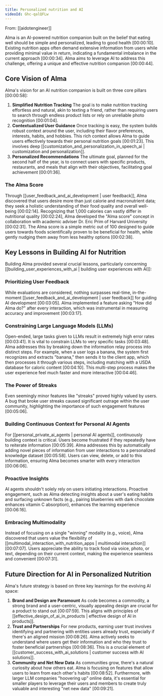 ```yaml
---
title: Personalized nutrition and AI
videoId: Ghc-qalQFLw
---
```


From: [[aidotengineer]] <br/> 

Alma is an AI-powered nutrition companion built on the belief that eating well should be simple and personalized, leading to good health <a class="yt-timestamp" data-t="00:00:10">[00:00:10]</a>. Existing nutrition apps often demand extensive information from users while providing minimal value in return, indicating a fundamental imbalance in the current approach <a class="yt-timestamp" data-t="00:00:34">[00:00:34]</a>. Alma aims to leverage AI to address this challenge, offering a unique and effective nutrition companion <a class="yt-timestamp" data-t="00:00:44">[00:00:44]</a>.

## Core Vision of Alma

Alma's vision for an AI nutrition companion is built on three core pillars <a class="yt-timestamp" data-t="00:00:58">[00:00:58]</a>:

1.  **Simplified Nutrition Tracking**
    The goal is to make nutrition tracking effortless and natural, akin to texting a friend, rather than requiring users to search through endless product lists or rely on unreliable photo recognition <a class="yt-timestamp" data-t="00:01:04">[00:01:04]</a>.
2.  **Contextualized User Guidance**
    Once tracking is easy, the system builds robust context around the user, including their flavor preferences, interests, habits, and hobbies. This rich context allows Alma to guide users effectively towards their personal nutrition goals <a class="yt-timestamp" data-t="00:01:23">[00:01:23]</a>. This involves deep [[customization_and_personalization_in_speech_ai | customization and personalization]].
3.  **Personalized Recommendations**
    The ultimate goal, planned for the second half of the year, is to connect users with specific products, restaurants, and meals that align with their objectives, facilitating goal achievement <a class="yt-timestamp" data-t="00:01:36">[00:01:36]</a>.

### The Alma Score

Through [[user_feedback_and_ai_development | user feedback]], Alma discovered that users desire more than just calorie and macronutrient data; they seek a holistic understanding of their food quality and overall well-being <a class="yt-timestamp" data-t="00:02:14">[00:02:14]</a>. Recognizing that 1,000 calories can vastly differ in nutritional quality <a class="yt=" data-t="00:02:24">[00:02:24]</a>, Alma developed the "Alma score" concept in collaboration with academic adviser Dr. Eric Prim of Harvard University <a class="yt-timestamp" data-t="00:02:31">[00:02:31]</a>. The Alma score is a simple metric out of 100 designed to guide users towards foods scientifically proven to be beneficial for health, while gently nudging them away from less healthy options <a class="yt-timestamp" data-t="00:02:38">[00:02:38]</a>.

## Key Lessons in Building AI for Nutrition

Building Alma provided several crucial lessons, particularly concerning [[building_user_experiences_with_ai | building user experiences with AI]]:

### Prioritizing User Feedback

While evaluations are considered, nothing surpasses real-time, in-the-moment [[user_feedback_and_ai_development | user feedback]] for guiding AI development <a class="yt-timestamp" data-t="00:03:05">[00:03:05]</a>. Alma implemented a feature asking "How did Alma do?" after every interaction, which was instrumental in measuring accuracy and improvement <a class="yt-timestamp" data-t="00:03:17">[00:03:17]</a>.

### Constraining Large Language Models (LLMs)

Open-ended, large tasks given to LLMs result in extremely high error rates <a class="yt-timestamp" data-t="00:03:41">[00:03:41]</a>. It is vital to constrain LLMs to very specific tasks <a class="yt-timestamp" data-t="00:03:48">[00:03:48]</a>. Alma addresses this by breaking down the information relay process into distinct steps. For example, when a user logs a banana, the system first recognizes and extracts "banana," then sends it to the client app, which then processes it through various steps, including matching with a USDA database for caloric content <a class="yt-timestamp" data-t="00:04:10">[00:04:10]</a>. This multi-step process makes the user experience feel much faster and more interactive <a class="yt-timestamp" data-t="00:04:46">[00:04:46]</a>.

### The Power of Streaks

Even seemingly minor features like "streaks" proved highly valued by users. A bug that broke user streaks caused significant outrage within the user community, highlighting the importance of such engagement features <a class="yt-timestamp" data-t="00:05:06">[00:05:06]</a>.

### Building Continuous Context for Personal AI Agents

For [[personal_private_ai_agents | personal AI agents]], continuously building context is critical. Users become frustrated if they repeatedly have to reiterate information <a class="yt-timestamp" data-t="00:05:39">[00:05:39]</a>. Alma addresses this by automatically adding novel pieces of information from user interactions to a personalized knowledge dataset <a class="yt-timestamp" data-t="00:05:58">[00:05:58]</a>. Users can view, delete, or add to this information, ensuring Alma becomes smarter with every interaction <a class="yt-timestamp" data-t="00:06:06">[00:06:06]</a>.

### Proactive Insights

AI agents shouldn't solely rely on users initiating interactions. Proactive engagement, such as Alma detecting insights about a user's eating habits and surfacing unknown facts (e.g., pairing blueberries with dark chocolate enhances vitamin C absorption), enhances the learning experience <a class="yt-timestamp" data-t="00:06:16">[00:06:16]</a>.

### Embracing Multimodality

Instead of focusing on a single "winning" modality (e.g., voice), Alma discovered that users value the flexibility of [[multimodal_interaction_with_nutrition_apps | multimodal interaction]] <a class="yt-timestamp" data-t="00:07:07">[00:07:07]</a>. Users appreciate the ability to track food via voice, photo, or text, depending on their current context, making the experience seamless and convenient <a class="yt-timestamp" data-t="00:07:31">[00:07:31]</a>.

## Future Direction for AI in Personalized Nutrition

Alma's future strategy is based on three key learnings for the evolving AI space:

1.  **Brand and Design are Paramount**
    As code becomes a commodity, a strong brand and a user-centric, visually appealing design are crucial for a product to stand out <a class="yt-timestamp" data-t="00:07:59">[00:07:59]</a>. This aligns with principles of [[effective_design_of_ai_in_products | effective design of AI in products]].
2.  **Trust and Partnerships**
    For new products, earning user trust involves identifying and partnering with entities users already trust, especially if there's an aligned mission <a class="yt-timestamp" data-t="00:08:26">[00:08:26]</a>. Alma actively seeks to understand where users get their information and who they trust to foster beneficial partnerships <a class="yt-timestamp" data-t="00:08:36">[00:08:36]</a>. This is a crucial element of [[customer_success_with_ai_solutions | customer success with AI solutions]].
3.  **Community and Net New Data**
    As communities grow, there's a natural curiosity about how others eat. Alma is focusing on features that allow users to learn from each other's habits <a class="yt-timestamp" data-t="00:08:52">[00:08:52]</a>. Furthermore, with larger LLM companies "hoovering up" online data, it's essential for smaller players to leverage their users and members to create truly valuable and interesting "net new data" <a class="yt-timestamp" data-t="00:09:21">[00:09:21]</a>.